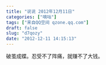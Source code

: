 ```yaml
---
title: "说说 2012年12月11日"
categories: ["嘀咕"]
tags: ["来自QQ空间 qzone.qq.com"]
draft: false
slug: "d7qozy"
date: "2012-12-11 14:15:13"
---
```


破茧成蝶。忍受不了阵痛，就赚不了大钱。
